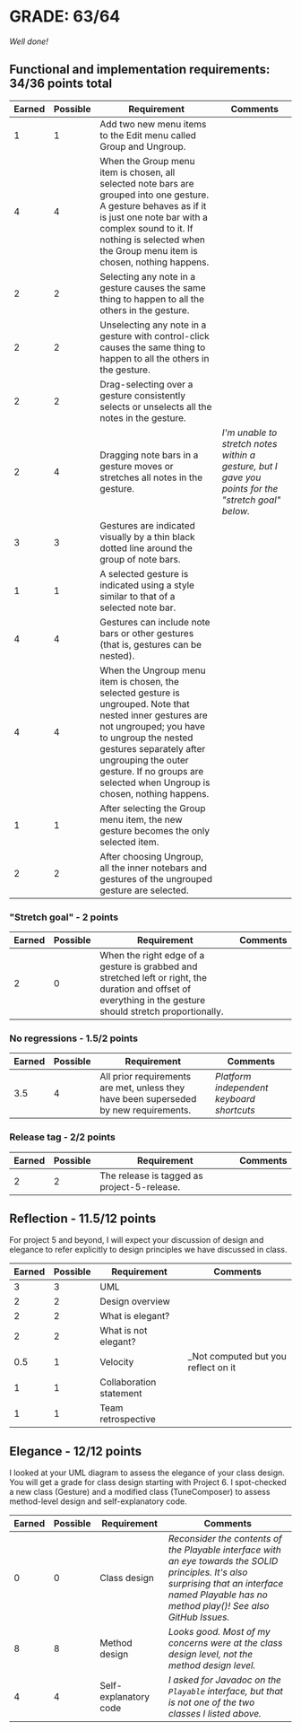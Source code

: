 # GRADE: 63/64 

_Well done!_

## Functional and implementation requirements: 34/36 points total

Earned|Possible|Requirement | Comments
------|--------|------------|----------
1|1| Add two new menu items to the Edit menu called Group and Ungroup.
4|4| When the Group menu item is chosen, all selected note bars are grouped into one gesture. A gesture behaves as if it is just one note bar with a complex sound to it.  If nothing is selected when the Group menu item is chosen, nothing happens.
2|2| Selecting any note in a gesture causes the same thing to happen to all the others in the gesture.
2|2| Unselecting any note in a gesture with control-click causes the same thing to happen to all the others in the gesture.
2|2| Drag-selecting over a gesture consistently selects or unselects all the notes in the gesture.
2|4| Dragging note bars in a gesture moves or stretches all notes in the gesture. |_I'm unable to stretch notes within a gesture, but I gave you points for the "stretch goal" below._
3|3| Gestures are indicated visually by a thin black dotted line around the group of note bars. 
1|1| A selected gesture is indicated using a style similar to that of a selected note bar.
4|4| Gestures can include note bars or other gestures (that is, gestures can be nested).
4|4| When the Ungroup menu item is chosen, the selected gesture is ungrouped. Note that nested inner gestures are not ungrouped; you have to ungroup the nested gestures separately after ungrouping the outer gesture.  If no groups are selected when Ungroup is chosen, nothing happens.
1|1| After selecting the Group menu item, the new gesture becomes the only selected item. 
2|2| After choosing Ungroup, all the inner notebars and gestures of the ungrouped gesture are selected.

### "Stretch goal" - 2 points

Earned|Possible|Requirement | Comments
------|--------|------------|----------
2|0| When the right edge of a gesture is grabbed and stretched left or right, the duration and offset of everything in the gesture should stretch proportionally. 

### No regressions - 1.5/2 points

Earned|Possible|Requirement | Comments
------|--------|------------|----------
3.5|4| All prior requirements are met, unless they have been superseded by new requirements. | _Platform independent keyboard shortcuts_

### Release tag - 2/2 points

Earned|Possible|Requirement | Comments
------|--------|------------|----------
2|2| The release is tagged as project-5-release.

## Reflection - 11.5/12 points

For project 5 and beyond, I will expect your discussion of design and elegance to refer explicitly to design principles we have discussed in class.

Earned|Possible|Requirement | Comments
------|--------|------------|----------
3|3| UML 
2|2| Design overview
2|2| What is elegant?
2|2| What is not elegant?
0.5|1| Velocity |_Not computed but you reflect on it
1|1| Collaboration statement
1|1| Team retrospective

## Elegance - 12/12 points

I looked at your UML diagram to assess the elegance of your class design.  You will get a grade for class design starting with Project 6.
I spot-checked a new class (Gesture) and a modified class (TuneComposer) to assess method-level design and self-explanatory code.

Earned|Possible|Requirement | Comments
------|--------|------------|----------
0|0| Class design | _Reconsider the contents of the Playable interface with an eye towards the SOLID principles. It's also surprising that an interface named Playable has no method play()!_ _See also GitHub Issues._
8|8| Method design | _Looks good. Most of my concerns were at the class design level, not the method design level._
4|4| Self-explanatory code | _I asked for Javadoc on the ```Playable``` interface, but that is not one of the two classes I listed above._
